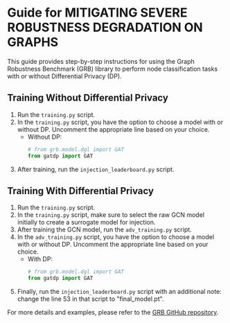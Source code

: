 # Guide for MITIGATING SEVERE ROBUSTNESS DEGRADATION ON GRAPHS

This guide provides step-by-step instructions for using the Graph Robustness Benchmark (GRB) library to perform node classification tasks with or without Differential Privacy (DP).

## Training Without Differential Privacy

1. Run the `training.py` script.
2. In the `training.py` script, you have the option to choose a model with or without DP. Uncomment the appropriate line based on your choice.
   - Without DP:
     ```python
     # from grb.model.dgl import GAT
     from gatdp import GAT
     ```
3. After training, run the `injection_leaderboard.py` script.

## Training With Differential Privacy

1. Run the `training.py` script.
2. In the `training.py` script, make sure to select the raw GCN model initially to create a surrogate model for injection.
3. After training the GCN model, run the `adv_training.py` script.
4. In the `adv_training.py` script, you have the option to choose a model with or without DP. Uncomment the appropriate line based on your choice.
   - With DP:
     ```python
     # from grb.model.dgl import GAT
     from gatdp import GAT
     ```
5. Finally, run the `injection_leaderboard.py` script with an additional note: change the line 53 in that script to "final_model.pt".

For more details and examples, please refer to the [GRB GitHub repository](https://github.com/THUDM/grb/tree/master/examples/node_classification).
